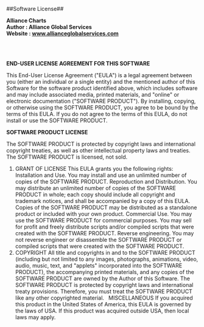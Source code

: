 ##Software License##

**Alliance Charts**
<br>
**Author : Alliance Global Services**
<br>
**Website : www.allianceglobalservices.com**


<br>
<br>

**END-USER LICENSE AGREEMENT FOR THIS SOFTWARE**

This End-User License Agreement ("EULA") is a legal agreement between you (either an individual or a single entity) and the mentioned author of this Software for the software product identified above, which includes software and may include associated media, printed materials, and "online" or electronic documentation ("SOFTWARE PRODUCT"). By installing, copying, or otherwise using the SOFTWARE PRODUCT, you agree to be bound by the terms of this EULA. If you do not agree to the terms of this EULA, do not install or use the SOFTWARE PRODUCT.



**SOFTWARE PRODUCT LICENSE**

The SOFTWARE PRODUCT is protected by copyright laws and international copyright treaties, as well as other intellectual property laws and treaties. The SOFTWARE PRODUCT is licensed, not sold.

1. GRANT OF LICENSE
This EULA grants you the following rights:
Installation and Use. You may install and use an unlimited number of copies of the SOFTWARE PRODUCT.
Reproduction and Distribution. You may distribute an unlimited number of copies of the SOFTWARE PRODUCT in whole; each copy should include all copyright and trademark notices, and shall be accompanied by a copy of this EULA. Copies of the SOFTWARE PRODUCT may be distributed as a standalone product or included with your own product.
Commercial Use. You may use the SOFTWARE PRODUCT for commercial purposes. You may sell for profit and freely distribute scripts and/or compiled scripts that were created with the SOFTWARE PRODUCT.
Reverse engineering. You may not reverse engineer or disassemble the SOFTWARE PRODUCT or compiled scripts that were created with the SOFTWARE PRODUCT.
2. COPYRIGHT
All title and copyrights in and to the SOFTWARE PRODUCT (including but not limited to any images, photographs, animations, video, audio, music, text, and "applets" incorporated into the SOFTWARE PRODUCT), the accompanying printed materials, and any copies of the SOFTWARE PRODUCT are owned by the Author of this Software. The SOFTWARE PRODUCT is protected by copyright laws and international treaty provisions. Therefore, you must treat the SOFTWARE PRODUCT like any other copyrighted material.
 
MISCELLANEOUS
If you acquired this product in the United States of America, this EULA is governed by the laws of USA. If this product was acquired outside USA, then local laws may apply.